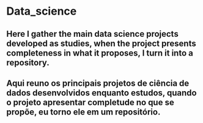 # Data_science
Here I gather the main data science projects developed as studies, when the project presents completeness in what it proposes, I turn it into a repository.
---
Aqui reuno os principais projetos de ciência de dados  desenvolvidos enquanto estudos, quando o projeto apresentar completude no que se propõe, eu torno ele em um repositório.
---
